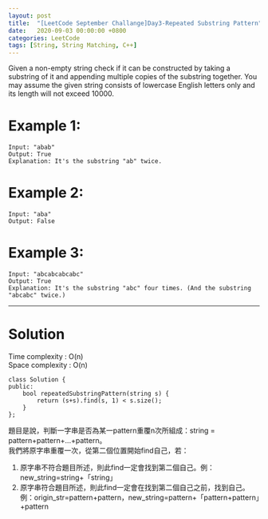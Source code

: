 ```yaml
---
layout: post
title:  "[LeetCode September Challange]Day3-Repeated Substring Pattern"
date:   2020-09-03 00:00:00 +0800
categories: LeetCode
tags: [String, String Matching, C++]
---
```

Given a non-empty string check if it can be constructed by taking a substring of it and appending multiple copies of the substring together. You may assume the given string consists of lowercase English letters only and its length will not exceed 10000.  

# Example 1:  
	Input: "abab"
	Output: True
	Explanation: It's the substring "ab" twice.

# Example 2:  
	Input: "aba"
	Output: False

# Example 3:  
	Input: "abcabcabcabc"
	Output: True
	Explanation: It's the substring "abc" four times. (And the substring "abcabc" twice.)

______________________  

# Solution

Time complexity : O(n)  
Space complexity : O(n)

	class Solution {
	public:
	    bool repeatedSubstringPattern(string s) {
	        return (s+s).find(s, 1) < s.size();
	    }
	};

題目是說，判斷一字串是否為某一pattern重覆n次所組成：string = pattern+pattern+...+pattern。  
我們將原字串重覆一次，從第二個位置開始find自己，若：
1. 原字串不符合題目所述，則此find一定會找到第二個自己。例：new_string=string+「string」
2. 原字串符合題目所述，則此find一定會在找到第二個自己之前，找到自己。例：origin_str=pattern+pattern，new_string=pattern+「pattern+pattern」+pattern